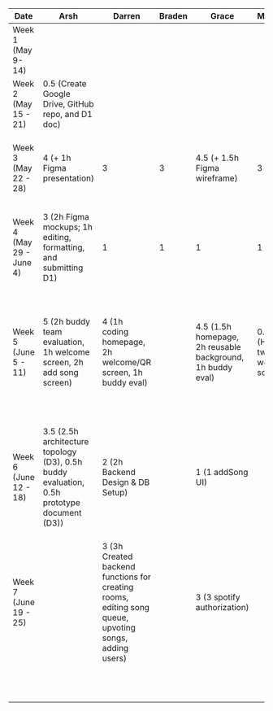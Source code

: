 | Date                     | Arsh                                                                                       | Darren                                                                                                | Braden | Grace                                                      | Maximus                           | Kenneth                                                                                 | Task                                                                                                                                   |
|--------------------------|--------------------------------------------------------------------------------------------|-------------------------------------------------------------------------------------------------------|--------|------------------------------------------------------------|-----------------------------------|-----------------------------------------------------------------------------------------|----------------------------------------------------------------------------------------------------------------------------------------|
| Week 1 (May 9- 14)       |                                                                                            |                                                                                                       |        |                                                            |                                   |                                                                                         |                                                                                                                                        |
| Week 2 (May 15 - 21)     | 0.5 (Create Google Drive, GitHub repo, and D1 doc)                                         |                                                                                                       |        |                                                            |                                   |                                                                                         |                                                                                                                                        |
| Week 3 (May 22 - 28)     | 4 (+ 1h Figma presentation)                                                                | 3                                                                                                     | 3      | 4.5 (+ 1.5h Figma wireframe)                               | 3                                 | 3                                                                                       | First meeting, brainstorming and discussing features and work on presentation                                                          |
| Week 4 (May 29 - June 4) | 3 (2h Figma mockups; 1h editing, formatting, and submitting D1)                            | 1                                                                                                     | 1      | 1                                                          | 1                                 | 1                                                                                       | Discuss server details and how to communicate with Spotify API, complete project proposal                                              |
| Week 5 (June 5 - 11)     | 5 (2h buddy team evaluation, 1h welcome screen, 2h add song screen)                        | 4 (1h coding homepage, 2h welcome/QR screen, 1h buddy eval)                                           |        | 4.5 (1.5h homepage, 2h reusable background, 1h buddy eval) | 0.5 (Helped tweak welcome screen) | 5.5 (2h worked on welcome screen, 1h buddy eval, 2.5 song queue screen)                 | Complete initial version of welcome screen, add song screen, and song queue screen and  complete the bulk of the buddy team evaluation |
| Week 6 (June 12 - 18)    | 3.5 (2.5h architecture topology (D3), 0.5h buddy evaluation, 0.5h prototype document (D3)) | 2 (2h Backend Design & DB Setup)                                                                      |        | 1 (1 addSong UI)                                           |                                   | 3 (1h host queue, progress bar, and control buttons, 2h setup retrofit and spotify api) |                                                                                                                                        |
| Week 7 (June 19 - 25)    |                                                                                            | 3 (3h Created backend functions for creating rooms, editing song queue, upvoting songs, adding users) |        | 3 (3 spotify authorization)                                |                                   | 2 (1h refactor add song screen, 1h host screen)                                                                                         |                                                                                                                                        |
|                          |                                                                                            |                                                                                                       |        |                                                            |                                   |                                                                                         |                                                                                                                                        |
|                          |                                                                                            |                                                                                                       |        |                                                            |                                   |                                                                                         |                                                                                                                                        |
|                          |                                                                                            |                                                                                                       |        |                                                            |                                   |                                                                                         |                                                                                                                                        |
|                          |                                                                                            |                                                                                                       |        |                                                            |                                   |                                                                                         |                                                                                                                                        |
|                          |                                                                                            |                                                                                                       |        |                                                            |                                   |                                                                                         |                                                                                                                                        |
|                          |                                                                                            |                                                                                                       |        |                                                            |                                   |                                                                                         |                                                                                                                                        |
|                          |                                                                                            |                                                                                                       |        |                                                            |                                   |                                                                                         |                                                                                                                                        |
|                          |                                                                                            |                                                                                                       |        |                                                            |                                   |                                                                                         |                                                                                                                                        |
|                          |                                                                                            |                                                                                                       |        |                                                            |                                   |                                                                                         |                                                                                                                                        |
|                          |                                                                                            |                                                                                                       |        |                                                            |                                   |                                                                                         |                                                                                                                                        |
|                          |                                                                                            |                                                                                                       |        |                                                            |                                   |                                                                                         |                                                                                                                                        |
|                          |                                                                                            |                                                                                                       |        |                                                            |                                   |                                                                                         |                                                                                                                                        |
